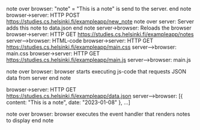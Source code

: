 note over browser:
"note" = "This is a note" is send to the server. 
end note
browser->server: HTTP POST https://studies.cs.helsinki.fi/exampleapp/new_note
note over server:
Server adds this note to data.json
end note
server->browser: Reloads the browser
browser->server: HTTP GET https://studies.cs.helsinki.fi/exampleapp/notes
server-->browser: HTML-code
browser->server: HTTP GET https://studies.cs.helsinki.fi/exampleapp/main.css
server-->browser: main.css
browser->server: HTTP GET https://studies.cs.helsinki.fi/exampleapp/main.js
server-->browser: main.js

note over browser:
browser starts executing js-code
that requests JSON data from server 
end note

browser->server: HTTP GET https://studies.cs.helsinki.fi/exampleapp/data.json
server-->browser: [{ content: "This is a note", date: "2023-01-08" }, ...]

note over browser:
browser executes the event handler
that renders notes to display
end note